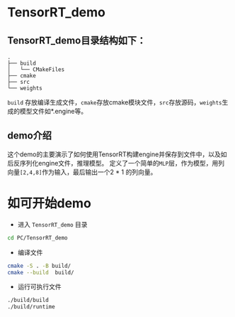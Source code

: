 # TensorRT_demo

## TensorRT_demo目录结构如下：
```
.
├── build
│   └── CMakeFiles
├── cmake
├── src
└── weights
```
`build` 存放编译生成文件，`cmake`存放cmake模块文件，`src`存放源码，`weights`生成的模型文件如*.engine等。

## demo介绍
这个demo的主要演示了如何使用TensorRT构建engine并保存到文件中，以及如后反序列化engine文件，推理模型。
定义了一个简单的`MLP`层，作为模型，用列向量`[2,4,8]`作为输入，最后输出一个2 * 1 的列向量。

# 如可开始demo 
- 进入 `TensorRT_demo` 目录
```bash
cd PC/TensorRT_demo
```
- 编译文件
```bash
cmake -S . -B build/
cmake --build  build/
```
- 运行可执行文件
```bash
./build/build
./build/runtime
```



